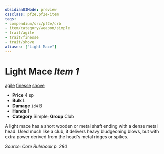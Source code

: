 ```yaml
---
obsidianUIMode: preview
cssclass: pf2e,pf2e-item
tags:
- compendium/src/pf2e/crb
- item/category/weapon/simple
- trait/agile
- trait/finesse
- trait/shove
aliases: ["Light Mace"]
---
```

# Light Mace *Item 1*  
[agile](/rules/traits/agile.md)  [finesse](/rules/traits/finesse.md)  [shove](/rules/traits/shove.md)  

- **Price** 4 sp
- **Bulk** L
- **Damage** `1d4` B
- **Hands** 1
- **Category** Simple; **Group** Club 

A light mace has a short wooden or metal shaft ending with a dense metal head. Used much like a club, it delivers heavy bludgeoning blows, but with extra power derived from the head's metal ridges or spikes.

*Source: Core Rulebook p. 280*